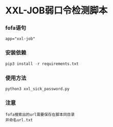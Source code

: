 # XXL-JOB弱口令检测脚本

### fofa语句

```
app="xxl-job"
```

### 安装依赖

```python
pip3 install -r requirements.txt
```

### 使用方法

```
python3 xxl_sick_password.py
```

### 注意

```
fofa搜索出的url需要保存在脚本同目录
并命名url.txt
```

